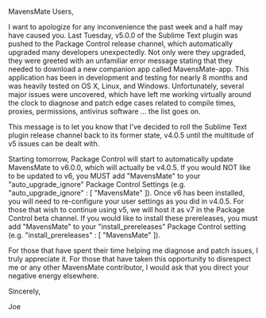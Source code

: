 MavensMate Users,

I want to apologize for any inconvenience the past week and a half may have caused you. Last Tuesday, v5.0.0 of the Sublime Text plugin was pushed to the Package Control release channel, which automatically upgraded many developers unexpectedly. Not only were they upgraded, they were greeted with an unfamiliar error message stating that they needed to download a new companion app called MavensMate-app. This application has been in development and testing for nearly 8 months and was heavily tested on OS X, Linux, and Windows. Unfortunately, several major issues were uncovered, which have left me working virtually around the clock to diagnose and patch edge cases related to compile times, proxies, permissions, antivirus software ... the list goes on. 

This message is to let you know that I've decided to roll the Sublime Text plugin release channel back to its former state, v4.0.5 until the multitude of v5 issues can be dealt with.

Starting tomorrow, Package Control will start to automatically update MavensMate to v6.0.0, which will actually be v4.0.5. If you would NOT like to be updated to v6, you MUST add "MavensMate" to your "auto_upgrade_ignore" Package Control Settings (e.g. "auto_upgrade_ignore" : [ "MavensMate" ]). Once v6 has been installed, you will need to re-configure your user settings as you did in v4.0.5. For those that wish to continue using v5, we will host it as v7 in the Package Control beta channel. If you would like to install these prereleases, you must add "MavensMate" to your "install_prereleases" Package Control setting (e.g. "install_prereleases" : [ "MavensMate" ]).

For those that have spent their time helping me diagnose and patch issues, I truly appreciate it. For those that have taken this opportunity to disrespect me or any other MavensMate contributor, I would ask that you direct your negative energy elsewhere.

Sincerely,

Joe